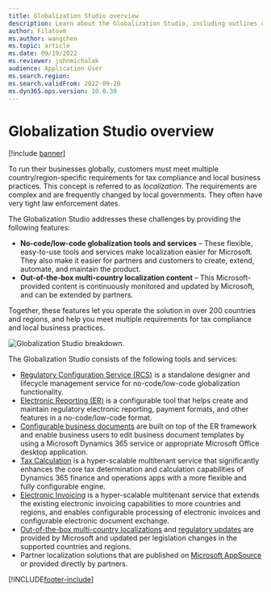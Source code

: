 ```yaml
---
title: Globalization Studio overview
description: Learn about the Globalization Studio, including outlines on no-code/low-code globalization tools and services and multi-country localization content.
author: Filatovm
ms.author: wangchen
ms.topic: article
ms.date: 09/19/2022
ms.reviewer: johnmichalak
audience: Application User
ms.search.region: 
ms.search.validFrom: 2022-09-20
ms.dyn365.ops.version: 10.0.30
---
```


# Globalization Studio overview 

[!include [banner](../../includes/banner.md)]

To run their businesses globally, customers must meet multiple country/region-specific requirements for tax compliance and local business practices. This concept is referred to as *localization*. The requirements are complex and are frequently changed by local governments. They often have very tight law enforcement dates.

The Globalization Studio addresses these challenges by providing the following features:

- **No-code/low-code globalization tools and services** – These flexible, easy-to-use tools and services make localization easier for Microsoft. They also make it easier for partners and customers to create, extend, automate, and maintain the product.
- **Out-of-the-box multi-country localization content** – This Microsoft-provided content is continuously monitored and updated by Microsoft, and can be extended by partners.

Together, these features let you operate the solution in over 200 countries and regions, and help you meet multiple requirements for tax compliance and local business practices. 

![Globalization Studio breakdown.](../media/globalization-studio-breakdown.png)

The Globalization Studio consists of the following tools and services:

- [Regulatory Configuration Service (RCS)](rcs-overview.md) is a standalone designer and lifecycle management service for no-code/low-code globalization functionality.
- [Electronic Reporting (ER)](/dynamics365/unified-operations/dev-itpro/analytics/general-electronic-reporting) is a configurable tool that helps create and maintain regulatory electronic reporting, payment formats, and other features in a no-code/low-code format.
- [Configurable business documents](../../../fin-ops-core/dev-itpro/analytics/er-business-document-management.md) are built on top of the ER framework and enable business users to edit business document templates by using a Microsoft Dynamics 365 service or appropriate Microsoft Office desktop application.
- [Tax Calculation](global-tax-calcuation-service-overview.md) is a hyper-scalable multitenant service that significantly enhances the core tax determination and calculation capabilities of Dynamics 365 finance and operations apps with a more flexible and fully configurable engine.
- [Electronic Invoicing](e-invoicing-service-overview.md) is a hyper-scalable multitenant service that extends the existing electronic invoicing capabilities to more countries and regions, and enables configurable processing of electronic invoices and configurable electronic document exchange.
- [Out-of-the-box multi-country localizations](../../../fin-ops-core/fin-ops/lcs/country-region.md) and [regulatory updates](regulatory-updates.md) are provided by Microsoft and updated per legislation changes in the supported countries and regions.
- Partner localization solutions that are published on [Microsoft AppSource](https://appsource.microsoft.com/) or provided directly by partners.

[!INCLUDE[footer-include](../../../includes/footer-banner.md)]
